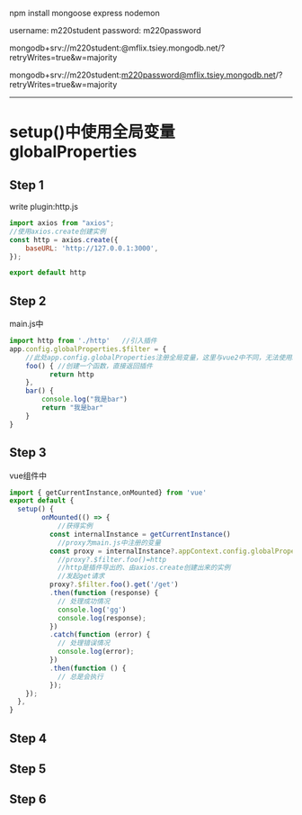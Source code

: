 npm install mongoose express nodemon

username: m220student
password: m220password

mongodb+srv://m220student:<password>@mflix.tsiey.mongodb.net/?retryWrites=true&w=majority

mongodb+srv://m220student:m220password@mflix.tsiey.mongodb.net/?retryWrites=true&w=majority
___


# setup()中使用全局变量globalProperties

## Step 1
write plugin:http.js
```javascript
import axios from "axios";
//使用axios.create创建实例
const http = axios.create({
    baseURL: 'http://127.0.0.1:3000',
});

export default http
```

## Step 2
main.js中
```javascript
import http from './http'   //引入插件
app.config.globalProperties.$filter = {
    //此处app.config.globalProperties注册全局变量，这里与vue2中不同，无法使用$http,因此使用$filter或者其他未在全局注册的单词
    foo() { //创建一个函数，直接返回插件
          return http
    },
    bar() {
        console.log("我是bar")
        return "我是bar"
    }
}
```
## Step 3
vue组件中
```javascript
import { getCurrentInstance,onMounted} from 'vue'
export default {
  setup() {
        onMounted(() => {
            //获得实例
          const internalInstance = getCurrentInstance() 
            //proxy为main.js中注册的变量
          const proxy = internalInstance?.appContext.config.globalProperties
            //proxy?.$filter.foo()=http
            //http是插件导出的、由axios.create创建出来的实例
            //发起get请求
          proxy?.$filter.foo().get('/get')
          .then(function (response) {
            // 处理成功情况
            console.log('gg')
            console.log(response);
          })
          .catch(function (error) {
            // 处理错误情况
            console.log(error);
          })
          .then(function () {
            // 总是会执行
          });
    });
  },
}
```
## Step 4
## Step 5
## Step 6